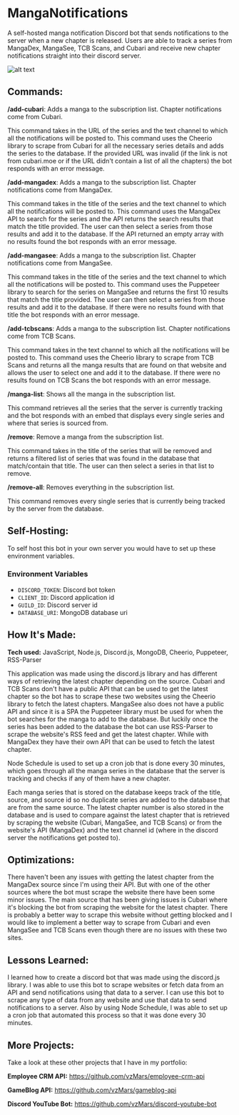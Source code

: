 # MangaNotifications

A self-hosted manga notification Discord bot that sends notifications to the server when a new chapter is released. Users are able to track a series from MangaDex, MangaSee, TCB Scans, and Cubari and receive new chapter notifications straight into their discord server.

![alt text](https://i.imgur.com/VQa6QTx.png)

## Commands:

**/add-cubari**: Adds a manga to the subscription list. Chapter notifications come from Cubari.

This command takes in the URL of the series and the text channel to which all the notifications will be posted to. This command uses the Cheerio library to scrape from Cubari for all the necessary series details and adds the series to the database. If the provided URL was invalid (if the link is not from cubari.moe or if the URL didn't contain a list of all the chapters) the bot responds with an error message.

**/add-mangadex**: Adds a manga to the subscription list. Chapter notifications come from MangaDex.

This command takes in the title of the series and the text channel to which all the notifications will be posted to. This command uses the MangaDex API to search for the series and the API returns the search results that match the title provided. The user can then select a series from those results and add it to the database. If the API returned an empty array with no results found the bot responds with an error message.

**/add-mangasee**: Adds a manga to the subscription list. Chapter notifications come from MangaSee.

This command takes in the title of the series and the text channel to which all the notifications will be posted to. This command uses the Puppeteer library to search for the series on MangaSee and returns the first 10 results that match the title provided. The user can then select a series from those results and add it to the database. If there were no results found with that title the bot responds with an error message.

**/add-tcbscans**: Adds a manga to the subscription list. Chapter notifications come from TCB Scans.

This command takes in the text channel to which all the notifications will be posted to. This command uses the Cheerio library to scrape from TCB Scans and returns all the manga results that are found on that website and allows the user to select one and add it to the database. If there were no results found on TCB Scans the bot responds with an error message.

**/manga-list**: Shows all the manga in the subscription list.

This command retrieves all the series that the server is currently tracking and the bot responds with an embed that displays every single series and where that series is sourced from.

**/remove**: Remove a manga from the subscription list.

This command takes in the title of the series that will be removed and returns a filtered list of series that was found in the database that match/contain that title. The user can then select a series in that list to remove.

**/remove-all**: Removes everything in the subscription list.

This command removes every single series that is currently being tracked by the server from the database.

## Self-Hosting:

To self host this bot in your own server you would have to set up these environment variables.

### Environment Variables

- `DISCORD_TOKEN`: Discord bot token
- `CLIENT_ID`: Discord application id
- `GUILD_ID`: Discord server id
- `DATABASE_URI`: MongoDB database uri

## How It's Made:

**Tech used:** JavaScript, Node.js, Discord.js, MongoDB, Cheerio, Puppeteer, RSS-Parser

This application was made using the discord.js library and has different ways of retrieving the latest chapter depending on the source. Cubari and TCB Scans don't have a public API that can be used to get the latest chapter so the bot has to scrape these two websites using the Cheerio library to fetch the latest chapters. MangaSee also does not have a public API and since it is a SPA the Puppeteer library must be used for when the bot searches for the manga to add to the database. But luckily once the series has been added to the database the bot can use RSS-Parser to scrape the website's RSS feed and get the latest chapter. While with MangaDex they have their own API that can be used to fetch the latest chapter.

Node Schedule is used to set up a cron job that is done every 30 minutes, which goes through all the manga series in the database that the server is tracking and checks if any of them have a new chapter.

Each manga series that is stored on the database keeps track of the title, source, and source id so no duplicate series are added to the database that are from the same source. The latest chapter number is also stored in the database and is used to compare against the latest chapter that is retrieved by scraping the website (Cubari, MangaSee, and TCB Scans) or from the website's API (MangaDex) and the text channel id (where in the discord server the notifications get posted to).

## Optimizations:

There haven't been any issues with getting the latest chapter from the MangaDex source since I'm using their API. But with one of the other sources where the bot must scrape the website there have been some minor issues. The main source that has been giving issues is Cubari where it's blocking the bot from scraping the website for the latest chapter. There is probably a better way to scrape this website without getting blocked and I would like to implement a better way to scrape from Cubari and even MangaSee and TCB Scans even though there are no issues with these two sites.

## Lessons Learned:

I learned how to create a discord bot that was made using the discord.js library. I was able to use this bot to scrape websites or fetch data from an API and send notifications using that data to a server. I can use this bot to scrape any type of data from any website and use that data to send notifications to a server. Also by using Node Schedule, I was able to set up a cron job that automated this process so that it was done every 30 minutes.

## More Projects:

Take a look at these other projects that I have in my portfolio:

**Employee CRM API:** https://github.com/vzMars/employee-crm-api

**GameBlog API:** https://github.com/vzMars/gameblog-api

**Discord YouTube Bot:** https://github.com/vzMars/discord-youtube-bot

